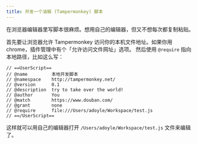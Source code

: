 ```yaml
---
title: 开发一个油猴 (Tampermonkey) 脚本
---
```



在浏览器编辑器里写脚本很麻烦。想用自己的编辑器，但又不想每次都复制粘贴。

首先要让浏览器允许 Tampermonkey 访问你的本机文件地址。如果你用 chrome，插件管理中有个「允许访问文件网址」选项。
然后使用 `@require` 指向本地路径，比如这么写：

```
// ==UserScript==
// @name         本地开发脚本
// @namespace    http://tampermonkey.net/
// @version      0.1
// @description  try to take over the world!
// @author       You
// @match        https://www.douban.com/
// @grant        none
// @require      file:///Users/adoyle/Workspace/test.js
// ==/UserScript==
```

这样就可以用自己的编辑器打开 `/Users/adoyle/Workspace/test.js` 文件来编辑了。
